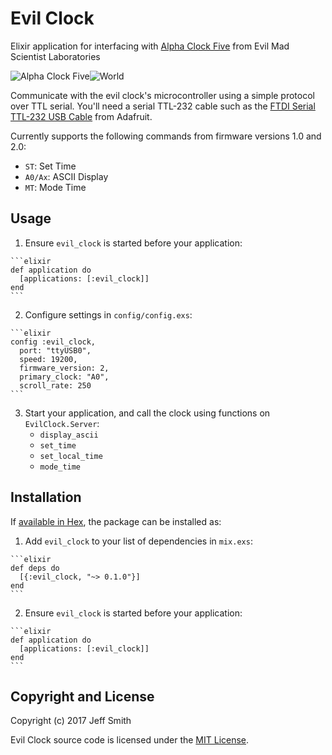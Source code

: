 # Evil Clock

Elixir application for interfacing with [Alpha Clock Five](http://www.evilmadscientist.com/2011/alpha-clock-five/) from Evil Mad Scientist Laboratories

![Alpha Clock Five](https://c1.staticflickr.com/8/7009/6505330263_b18b23b9a7_n.jpg "Alpha Clock Five")![World](https://c1.staticflickr.com/8/7147/6505327051_de08b7d603_n.jpg "Alpha Clock Five")

Communicate with the evil clock's microcontroller using a simple protocol over TTL serial.  You'll need a serial TTL-232 cable such as the [FTDI Serial TTL-232 USB Cable](https://www.adafruit.com/products/70) from Adafruit.

Currently supports the following commands from firmware versions 1.0 and 2.0:

 - `ST`: Set Time
 - `A0/Ax`: ASCII Display
 - `MT`: Mode Time

## Usage

  1. Ensure `evil_clock` is started before your application:

    ```elixir
    def application do
      [applications: [:evil_clock]]
    end
    ```

  2. Configure settings in `config/config.exs`:

    ```elixir
	config :evil_clock,
	  port: "ttyUSB0",
	  speed: 19200,
	  firmware_version: 2,
	  primary_clock: "A0",
	  scroll_rate: 250
    ```

  3. Start your application, and call the clock using functions on `EvilClock.Server`:
	  - `display_ascii`
	  - `set_time`
	  - `set_local_time`
	  - `mode_time`

## Installation

If [available in Hex](https://hex.pm/docs/publish), the package can be installed as:

  1. Add `evil_clock` to your list of dependencies in `mix.exs`:

    ```elixir
    def deps do
      [{:evil_clock, "~> 0.1.0"}]
    end
    ```

  2. Ensure `evil_clock` is started before your application:

    ```elixir
    def application do
      [applications: [:evil_clock]]
    end
    ```

## Copyright and License
Copyright (c) 2017 Jeff Smith

Evil Clock source code is licensed under the [MIT License](https://github.com/electricshaman/evil_clock/blob/master/LICENSE).
